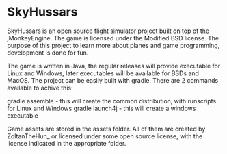 # SkyHussars

SkyHussars is an open source flight simulator project built on top of the jMonkeyEngine. The game is licensed under the Modified BSD license.
The purpose of this project to learn more about planes and game programming, development is done for fun. 

The game is written in Java, the regular releases will provide executable for Linux and Windows, later executables will be available for BSDs and MacOS. 
The project can be easily built with gradle. There are 2 commands available to achive this:

gradle assemble - this will create the common distribution, with runscripts for Linux and Windows
gradle launch4j - this will create a windows executable

Game assets are stored in the assets folder. All of them are created by ZoltanTheHun_ or licensed under some open source license, with the license indicated in the appropriate folder.


